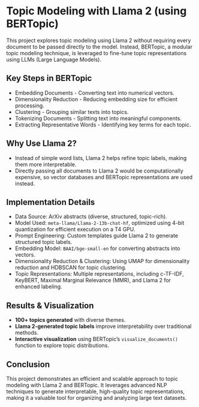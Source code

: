 # Topic Modeling with Llama 2 (using BERTopic)
This project explores topic modeling using Llama 2 without requiring every document to be passed directly to the model. Instead, BERTopic, a modular topic modeling technique, is leveraged to fine-tune topic representations using LLMs (Large Language Models).

## Key Steps in BERTopic
- Embedding Documents - Converting text into numerical vectors.
- Dimensionality Reduction - Reducing embedding size for efficient processing.
- Clustering - Grouping similar texts into topics.
- Tokenizing Documents - Splitting text into meaningful components.
- Extracting Representative Words - Identifying key terms for each topic.

## Why Use Llama 2?
- Instead of simple word lists, Llama 2 helps refine topic labels, making them more interpretable.
- Directly passing all documents to Llama 2 would be computationally expensive, so vector databases and BERTopic representations are used instead.

## Implementation Details
- Data Source: ArXiv abstracts (diverse, structured, topic-rich).
- Model Used: `meta-llama/Llama-2-13b-chat-hf`, optimized using 4-bit quantization for efficient execution on a T4 GPU.
- Prompt Engineering: Custom templates guide Llama 2 to generate structured topic labels.
- Embedding Model: `BAAI/bge-small-en` for converting abstracts into vectors.
- Dimensionality Reduction & Clustering: Using UMAP for dimensionality reduction and HDBSCAN for topic clustering.
- Topic Representations: Multiple representations, including c-TF-IDF, KeyBERT, Maximal Marginal Relevance (MMR), and Llama 2 for enhanced labeling.

## Results & Visualization
- **100+ topics generated** with diverse themes.
- **Llama 2-generated topic labels** improve interpretability over traditional methods.
- **Interactive visualization** using BERTopic’s `visualize_documents()` function to explore topic distributions.

## Conclusion
This project demonstrates an efficient and scalable approach to topic modeling with Llama 2 and BERTopic. It leverages advanced NLP techniques to generate interpretable, high-quality topic representations, making it a valuable tool for organizing and analyzing large text datasets.







